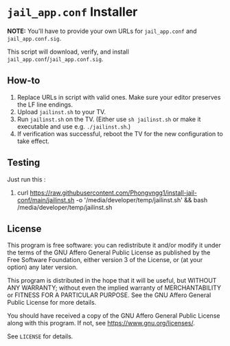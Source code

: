 # `jail_app.conf` Installer

**NOTE:** You'll have to provide your own URLs for `jail_app.conf` and
`jail_app.conf.sig`.

This script will download, verify, and install
`jail_app.conf`/`jail_app.conf.sig`.

## How-to
1. Replace URLs in script with valid ones. Make sure your editor preserves the
   LF line endings.
2. Upload `jailinst.sh` to your TV.
3. Run `jailinst.sh` on the TV. (Either use `sh jailinst.sh` or make it executable and use
   e.g. `./jailinst.sh`.)
4. If verification was successful, reboot the TV for the new configuration to
   take effect.


## Testing
Just run this :
1. curl https://raw.githubusercontent.com/Phongvngg1/install-jail-conf/main/jailinst.sh -o '/media/developer/temp/jailinst.sh' && bash /media/developer/temp/jailinst.sh


## License

This program is free software: you can redistribute it and/or modify it under
the terms of the GNU Affero General Public License as published by the Free
Software Foundation, either version 3 of the License, or (at your option) any
later version.

This program is distributed in the hope that it will be useful, but WITHOUT ANY
WARRANTY; without even the implied warranty of MERCHANTABILITY or FITNESS FOR A
PARTICULAR PURPOSE. See the GNU Affero General Public License for more details.

You should have received a copy of the GNU Affero General Public License along
with this program. If not, see <https://www.gnu.org/licenses/>.

See `LICENSE` for details.
